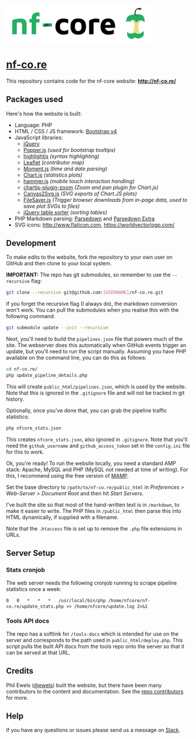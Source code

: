 
<img src="public_html/assets/img/logo/nf-core-logo.png" width="400">

# [nf-co.re](https://github.com/nf-core/nf-co.re)

This repository contains code for the nf-core website: **http://nf-co.re/**

## Packages used
Here's how the website is built:

* Language: PHP
* HTML / CSS / JS framework: [Bootstrap v4](http://getbootstrap.com/)
* JavaScript libraries:
    * [jQuery](https://jquery.com/)
    * [Popper.js](https://popper.js.org/) _(used for bootstrap tooltips)_
    * [highlightjs](https://highlightjs.org/) _(syntax highlighting)_
    * [Leaflet](https://leafletjs.com/) _(contributor map)_
    * [Moment.js](https://momentjs.com/) _(time and date parsing)_
    * [Chart.js](https://www.chartjs.org/) _(statistics plots)_
    * [hammer.js](https://hammerjs.github.io/) _(mobile touch interaction handling)_
    * [chartjs-plugin-zoom](https://github.com/chartjs/chartjs-plugin-zoom) _(Zoom and pan plugin for Chart.js)_
    * [Canvas2Svg.js](https://gliffy.github.io/canvas2svg/) _(SVG exports of Chart.JS plots)_
    * [FileSaver.js](https://github.com/eligrey/FileSaver.js/) _(Trigger browser downloads from in-page data, used to save plot SVGs to files)_
    * [jQuery table sorter](https://mottie.github.io/tablesorter/) _(sorting tables)_
* PHP Markdown parsing: [Parsedown](https://github.com/erusev/parsedown/) and [Parsedown Extra](https://github.com/erusev/parsedown-extra/)
* SVG icons: http://www.flaticon.com, https://worldvectorlogo.com/

## Development
To make edits to the website, fork the repository to your own user on GitHub and then clone to your local system.

**IMPORTANT:** The repo has git submodules, so remember to use the `--recursive` flag:

```bash
git clone --recursive git@github.com:[USERNAME]/nf-co.re.git
```

If you forget the recursive flag (I always do), the markdown conversion won't work. You can pull the submodules when you realise this with the following command:

```bash
git submodule update --init --recursive
```

Next, you'll need to build the `pipelines.json` file that powers much of the site. The webserver does this automatically when GitHub events trigger an update, but you'll need to run the script manually. Assuming you have PHP available on the command line, you can do this as follows:

```bash
cd nf-co.re/
php update_pipeline_details.php
```

This will create `public_html/pipelines.json`, which is used by the website.
Note that this is ignored in the `.gitignore` file and will not be tracked in git history.

Optionally, once you've done that, you can grab the pipeline traffic statistics:

```bash
php nfcore_stats.json
```

This creates `nfcore_stats.json`, also ignored in `.gitignore`.
Note that you'll need the `github_username` and `github_access_token` set in the `config.ini` file for this to work.


Ok, you're ready! To run the website locally, you need a standard AMP stack: Apache, MySQL and PHP (MySQL not needed at time of writing). For this, I recommend using the free version of [MAMP](https://www.mamp.info/en/).

Set the base directory to `/path/to/nf-co.re/public_html` in _Preferences > Web-Server > Document Root_ and then hit _Start Servers_.

I've built the site so that most of the hand-written text is in `/markdown`, to make it easier to write. The PHP files in `/public_html` then parse this into HTML dynamically, if supplied with a filename.

Note that the `.htaccess` file is set up to remove the `.php` file extensions in URLs.

## Server Setup

### Stats cronjob
The web server needs the following cronjob running to scrape pipeline statistics once a week:

```
0	0	*	*	*	/usr/local/bin/php /home/nfcore/nf-co.re/update_stats.php >> /home/nfcore/update.log 2>&1
```

### Tools API docs
The repo has a softlink for `/tools-docs` which is intended for use on the server and corresponds to the path used in `public_html/deploy.php`. This script pulls the built API docs from the tools repo onto the server so that it can be served at that URL.

## Credits
Phil Ewels ([@ewels](http://github.com/ewels/)) built the website, but there have been many contributors to the content and documentation. See the [repo contributors](https://github.com/nf-core/nf-co.re/graphs/contributors) for more.

## Help
If you have any questions or issues please send us a message on [Slack](https://nf-core-invite.herokuapp.com/).
